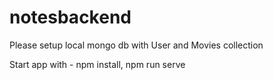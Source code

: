# notesbackend

Please setup local mongo db with User and Movies collection

Start app with - npm install, npm run serve
